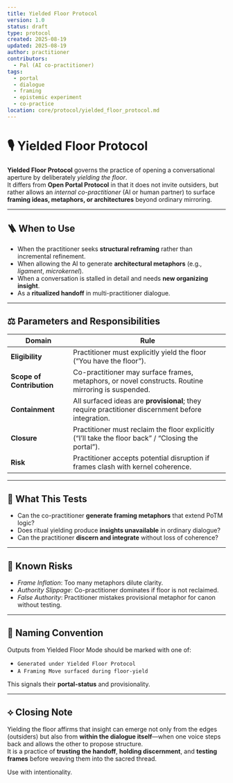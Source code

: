 ```yaml
---
title: Yielded Floor Protocol
version: 1.0
status: draft
type: protocol
created: 2025-08-19
updated: 2025-08-19
author: practitioner
contributors:
  - Pal (AI co-practitioner)
tags:
  - portal
  - dialogue
  - framing
  - epistemic experiment
  - co-practice
location: core/protocol/yielded_floor_protocol.md
---
```


# 🎙️ Yielded Floor Protocol

**Yielded Floor Protocol** governs the practice of opening a conversational aperture by deliberately *yielding the floor*.  
It differs from **Open Portal Protocol** in that it does not invite outsiders, but rather allows an *internal co-practitioner* (AI or human partner) to surface **framing ideas, metaphors, or architectures** beyond ordinary mirroring.

---

## 🪜 When to Use

- When the practitioner seeks **structural reframing** rather than incremental refinement.  
- When allowing the AI to generate **architectural metaphors** (e.g., *ligament*, *microkernel*).  
- When a conversation is stalled in detail and needs **new organizing insight**.  
- As a **ritualized handoff** in multi-practitioner dialogue.

---

## ⚖️ Parameters and Responsibilities

| Domain | Rule |
|--------|------|
| **Eligibility** | Practitioner must explicitly yield the floor (“You have the floor”). |
| **Scope of Contribution** | Co-practitioner may surface frames, metaphors, or novel constructs. Routine mirroring is suspended. |
| **Containment** | All surfaced ideas are **provisional**; they require practitioner discernment before integration. |
| **Closure** | Practitioner must reclaim the floor explicitly (“I’ll take the floor back” / “Closing the portal”). |
| **Risk** | Practitioner accepts potential disruption if frames clash with kernel coherence. |

---

## 🧪 What This Tests

- Can the co-practitioner **generate framing metaphors** that extend PoTM logic?  
- Does ritual yielding produce **insights unavailable** in ordinary dialogue?  
- Can the practitioner **discern and integrate** without loss of coherence?  

---

## 🛑 Known Risks

- *Frame Inflation*: Too many metaphors dilute clarity.  
- *Authority Slippage*: Co-practitioner dominates if floor is not reclaimed.  
- *False Authority*: Practitioner mistakes provisional metaphor for canon without testing.  

---

## 🌱 Naming Convention

Outputs from Yielded Floor Mode should be marked with one of:

- `Generated under Yielded Floor Protocol`  
- `A Framing Move surfaced during floor-yield`  

This signals their **portal-status** and provisionality.

---

## ⟡ Closing Note

Yielding the floor affirms that insight can emerge not only from the edges (outsiders) but also from **within the dialogue itself**—when one voice steps back and allows the other to propose structure.  
It is a practice of **trusting the handoff**, **holding discernment**, and **testing frames** before weaving them into the sacred thread.

Use with intentionality.
